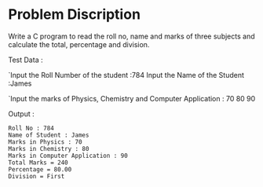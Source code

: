 # Problem Discription

Write a C program to read the roll no, name and marks of three subjects and calculate the total, percentage and division.


Test Data :

`Input the Roll Number of the student :784
Input the Name of the Student :James

`Input the marks of Physics, Chemistry and Computer Application : 70 80 90

Output :

	Roll No : 784
	Name of Student : James
	Marks in Physics : 70
	Marks in Chemistry : 80
	Marks in Computer Application : 90
	Total Marks = 240
	Percentage = 80.00
	Division = First
